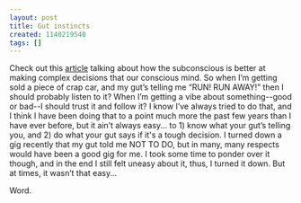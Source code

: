 ```yaml
---
layout: post
title: Gut instincts
created: 1140219540
tags: []
---
```

Check out this [article](http://www.newscientist.com/article.ns?id=dn8732&feedId=online-news_rss20) talking about how the subconscious is better at making complex decisions that our conscious mind. So when I’m getting sold a piece of crap car, and my gut’s telling me “RUN! RUN AWAY!” then I should probably listen to it? When I’m getting a vibe about something--good or bad--I should trust it and follow it? I know I’ve always tried to do that, and I think I have been doing that to a point much more the past few years than I have ever before, but it ain’t always easy... to 1) know what your gut’s telling you, and 2) do what your gut says if it's a tough decision. I turned down a gig recently that my gut told me NOT TO DO, but in many, many respects would have been a good gig for me. I took some time to ponder over it though, and in the end I still felt uneasy about it, thus, I turned it down. But at times, it wasn’t that easy...

Word.
